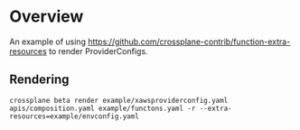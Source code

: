 # Overview

An example of using <https://github.com/crossplane-contrib/function-extra-resources> to render ProviderConfigs.

## Rendering

```shell
crossplane beta render example/xawsproviderconfig.yaml apis/composition.yaml example/functons.yaml -r --extra-resources=example/envconfig.yaml
```

